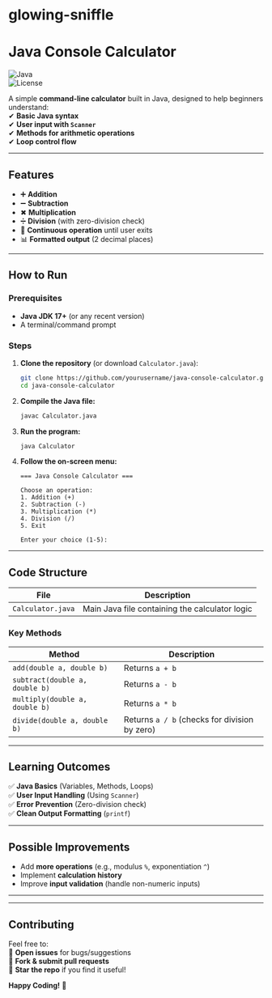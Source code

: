 # glowing-sniffle
# **Java Console Calculator**  

![Java](https://img.shields.io/badge/Java-17%2B-blue)  
![License](https://img.shields.io/badge/License-MIT-green)  

A simple **command-line calculator** built in Java, designed to help beginners understand:  
✔ **Basic Java syntax**  
✔ **User input with `Scanner`**  
✔ **Methods for arithmetic operations**  
✔ **Loop control flow**  

---

## **Features**  
- ➕ **Addition**  
- ➖ **Subtraction**  
- ✖ **Multiplication**  
- ➗ **Division** (with zero-division check)  
- 🔄 **Continuous operation** until user exits  
- 📊 **Formatted output** (2 decimal places)  

---

## **How to Run**  

### **Prerequisites**  
- **Java JDK 17+** (or any recent version)  
- A terminal/command prompt  

### **Steps**  
1. **Clone the repository** (or download `Calculator.java`):  
   ```sh
   git clone https://github.com/yourusername/java-console-calculator.git
   cd java-console-calculator
   ```
2. **Compile the Java file:**  
   ```sh
   javac Calculator.java
   ```
3. **Run the program:**  
   ```sh
   java Calculator
   ```
4. **Follow the on-screen menu:**  
   ```
   === Java Console Calculator ===

   Choose an operation:
   1. Addition (+)
   2. Subtraction (-)
   3. Multiplication (*)
   4. Division (/)
   5. Exit

   Enter your choice (1-5): 
   ```

---

## **Code Structure**  
| File | Description |
|------|------------|
| `Calculator.java` | Main Java file containing the calculator logic |

### **Key Methods**  
| Method | Description |
|--------|-------------|
| `add(double a, double b)` | Returns `a + b` |
| `subtract(double a, double b)` | Returns `a - b` |
| `multiply(double a, double b)` | Returns `a * b` |
| `divide(double a, double b)` | Returns `a / b` (checks for division by zero) |

---

## **Learning Outcomes**  
✅ **Java Basics** (Variables, Methods, Loops)  
✅ **User Input Handling** (Using `Scanner`)  
✅ **Error Prevention** (Zero-division check)  
✅ **Clean Output Formatting** (`printf`)  

---

## **Possible Improvements**  
- Add **more operations** (e.g., modulus `%`, exponentiation `^`)  
- Implement **calculation history**  
- Improve **input validation** (handle non-numeric inputs)  

---

---

## **Contributing**  
Feel free to:  
🔹 **Open issues** for bugs/suggestions  
🔹 **Fork & submit pull requests**  
🔹 **Star the repo** if you find it useful!  

**Happy Coding!** 🚀



